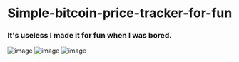 # Simple-bitcoin-price-tracker-for-fun
### It's useless I made it for fun when I was bored.

![image](https://github.com/user-attachments/assets/c0ec0930-fc98-4916-bb90-9d6e16bdaf1c)
![image](https://github.com/user-attachments/assets/e9e4ec76-9dc8-4ca7-b6f4-70fe09614fc6)
![image](https://github.com/user-attachments/assets/b00e440a-8b51-461f-9f29-4704b1b845f6)


